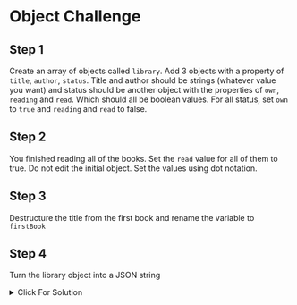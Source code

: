 # Object Challenge

## Step 1

Create an array of objects called `library`. Add 3 objects with a property of `title`, `author`, `status`. Title and author should be strings (whatever value you want) and status should be another object with the properties of `own`, `reading` and `read`. Which should all be boolean values. For all status, set `own` to `true` and `reading` and `read` to false.

## Step 2

You finished reading all of the books. Set the `read` value for all of them to true. Do not edit the initial object. Set the values using dot notation.

## Step 3

Destructure the title from the first book and rename the variable to `firstBook`

## Step 4

Turn the library object into a JSON string

<details>
  <summary>Click For Solution</summary>

## Step 1 Solution

```js
const library = [
  {
    title: 'The Road Ahead',
    author: 'Bill Gates',
    status: {
      own: true,
      reading: true,
      read: false,
    },
  },
  {
    title: 'Steve Jobs',
    author: 'Walter Isaacson',
    status: {
      own: true,
      reading: false,
      read: false,
    },
  },
  {
    title: 'Mockingjay: The Final Book of The Hunger Games',
    author: 'Suzanne Collins',
    status: {
      own: true,
      reading: false,
      read: true,
    },
  },
];
```

## Step 2 Solution

```js
library[0].status.read = true;
library[1].status.read = true;
library[3].status.read = true;
```

## Step 4 Solution

```js
const { title: firstBook } = library[0];
console.log(firstBook);
```

## Step 4 Solution

```js
const libraryJSON = JSON.stringify(library);
console.log(libraryJSON);
```

</details>

